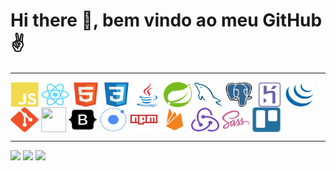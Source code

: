 <h1>Hi there 👋, bem vindo ao meu GitHub ✌</h1>

<div>
  
  <hr>
<div style="display: inline_block">
  <img align="center" height="40" width="45" src="https://raw.githubusercontent.com/devicons/devicon/master/icons/javascript/javascript-plain.svg">
  <img align="center" height="40" width="45" src="https://raw.githubusercontent.com/devicons/devicon/master/icons/react/react-original.svg">
  <img align="center" height="40" width="45" src="https://raw.githubusercontent.com/devicons/devicon/master/icons/html5/html5-original.svg">
  <img align="center" height="40" width="45" src="https://raw.githubusercontent.com/devicons/devicon/master/icons/css3/css3-original.svg">
  <img align="center" height="40" width="45" src="https://raw.githubusercontent.com/devicons/devicon/master/icons/java/java-original.svg">
  <img align="center" height="40" width="45" src="https://raw.githubusercontent.com/devicons/devicon/master/icons/spring/spring-original.svg">
  <img align="center" height="40" width="45" src="https://raw.githubusercontent.com/devicons/devicon/master/icons/mysql/mysql-original.svg">
  <img align="center" height="40" width="45" src="https://raw.githubusercontent.com/devicons/devicon/master/icons/postgresql/postgresql-original.svg">
  <img align="center" height="40" width="45" src="https://raw.githubusercontent.com/devicons/devicon/master/icons/heroku/heroku-original.svg">
  <img align="center" height="40" width="45" src="https://raw.githubusercontent.com/devicons/devicon/master/icons/jquery/jquery-original.svg">
  <img align="center" height="40" width="45" src="https://raw.githubusercontent.com/devicons/devicon/master/icons/git/git-original.svg">
  <img align="center" height="40" width="40" src="https://www.vectorlogo.zone/logos/getpostman/getpostman-icon.svg">
  <img align="center" height="40" width="45" src="https://raw.githubusercontent.com/devicons/devicon/master/icons/bootstrap/bootstrap-plain.svg">
  <img align="center" height="40" width="45" src="https://raw.githubusercontent.com/devicons/devicon/master/icons/ionic/ionic-original.svg">
  <img align="center" height="40" width="45" src="https://raw.githubusercontent.com/devicons/devicon/master/icons/npm/npm-original-wordmark.svg">
  <img align="center" height="40" width="45" src="https://raw.githubusercontent.com/devicons/devicon/master/icons/firebase/firebase-plain.svg">
  <img align="center" height="40" width="45" src="https://raw.githubusercontent.com/devicons/devicon/master/icons/redux/redux-original.svg">
  <img align="center" height="40" width="45" src="https://raw.githubusercontent.com/devicons/devicon/master/icons/sass/sass-original.svg">
  <img align="center" height="40" width="45" src="https://raw.githubusercontent.com/devicons/devicon/master/icons/trello/trello-plain.svg">
</div
  <hr><hr>
  <div> 
  <a href="https://www.linkedin.com/in/jhonatanalvespereira/" target="_blank"><img src="https://img.shields.io/badge/-LinkedIn-%230077B5?style=for-the-badge&logo=linkedin&logoColor=white" target="_blank"></a>
  <a href = "mailto:jhonatan4alves@gmail.com"><img src="https://img.shields.io/badge/-Gmail-%23333?style=for-the-badge&logo=gmail&logoColor=white" target="_blank"></a>
  <a href="https://instagram.com/jonataap_" target="_blank"><img src="https://img.shields.io/badge/-Instagram-%23E4405F?style=for-the-badge&logo=instagram&logoColor=white" target="_blank"></a>
</div>
  
  
  
